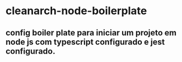 # cleanarch-node-boilerplate
## config boiler plate para iniciar um projeto em node js com typescript configurado e jest configurado.
